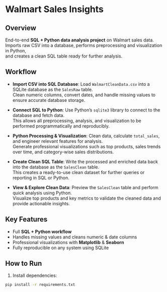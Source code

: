 # Walmart Sales Insights

## Overview
End-to-end **SQL + Python data analysis project** on Walmart sales data.  
Imports raw CSV into a database, performs preprocessing and visualization in Python,  
and creates a clean SQL table ready for further analysis.

## Workflow
- **Import CSV into SQL Database**: Load `WalmartCleanData.csv` into a SQLite database as the `SalesRaw` table.  
  Clean numeric columns, convert dates, and handle missing values to ensure accurate database storage.  

- **Connect SQL to Python**: Use Python’s `sqlite3` library to connect to the database and fetch data.  
  This allows all preprocessing, analysis, and visualization to be performed programmatically and reproducibly.  

- **Python Processing & Visualization**: Clean data, calculate `total_sales`, and engineer relevant features for analysis.  
  Generate professional visualizations such as top products, sales trends over time, and category-wise sales distributions.  

- **Create Clean SQL Table**: Write the processed and enriched data back into the database as the `SalesClean` table.  
  This creates a ready-to-use clean dataset for further queries or reporting in SQL or Python.  

- **View & Explore Clean Data**: Preview the `SalesClean` table and perform quick analysis using Python.  
  Visualize top products and key metrics to validate the cleaned data and provide actionable insights.

## Key Features
- Full **SQL + Python workflow**  
- Handles missing values and cleans numeric & date columns  
- Professional visualizations with **Matplotlib** & **Seaborn**  
- Fully reproducible on any system using SQLite

## How to Run
1. Install dependencies:
```bash
pip install -r requirements.txt
